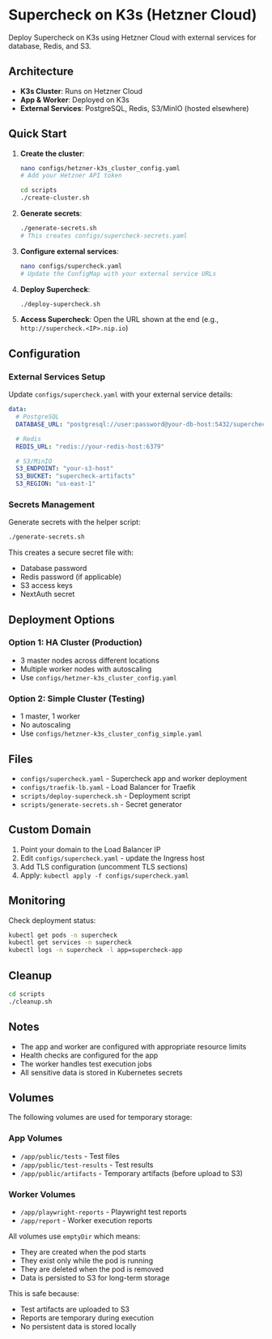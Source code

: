 # Supercheck on K3s (Hetzner Cloud)

Deploy Supercheck on K3s using Hetzner Cloud with external services for database, Redis, and S3.

## Architecture

- **K3s Cluster**: Runs on Hetzner Cloud
- **App & Worker**: Deployed on K3s
- **External Services**: PostgreSQL, Redis, S3/MinIO (hosted elsewhere)

## Quick Start

1. **Create the cluster**:

   ```bash
   nano configs/hetzner-k3s_cluster_config.yaml
   # Add your Hetzner API token

   cd scripts
   ./create-cluster.sh
   ```

2. **Generate secrets**:

   ```bash
   ./generate-secrets.sh
   # This creates configs/supercheck-secrets.yaml
   ```

3. **Configure external services**:

   ```bash
   nano configs/supercheck.yaml
   # Update the ConfigMap with your external service URLs
   ```

4. **Deploy Supercheck**:

   ```bash
   ./deploy-supercheck.sh
   ```

5. **Access Supercheck**:
   Open the URL shown at the end (e.g., `http://supercheck.<IP>.nip.io`)

## Configuration

### External Services Setup

Update `configs/supercheck.yaml` with your external service details:

```yaml
data:
  # PostgreSQL
  DATABASE_URL: "postgresql://user:password@your-db-host:5432/supercheck"

  # Redis
  REDIS_URL: "redis://your-redis-host:6379"

  # S3/MinIO
  S3_ENDPOINT: "your-s3-host"
  S3_BUCKET: "supercheck-artifacts"
  S3_REGION: "us-east-1"
```

### Secrets Management

Generate secrets with the helper script:

```bash
./generate-secrets.sh
```

This creates a secure secret file with:

- Database password
- Redis password (if applicable)
- S3 access keys
- NextAuth secret

## Deployment Options

### Option 1: HA Cluster (Production)

- 3 master nodes across different locations
- Multiple worker nodes with autoscaling
- Use `configs/hetzner-k3s_cluster_config.yaml`

### Option 2: Simple Cluster (Testing)

- 1 master, 1 worker
- No autoscaling
- Use `configs/hetzner-k3s_cluster_config_simple.yaml`

## Files

- `configs/supercheck.yaml` - Supercheck app and worker deployment
- `configs/traefik-lb.yaml` - Load Balancer for Traefik
- `scripts/deploy-supercheck.sh` - Deployment script
- `scripts/generate-secrets.sh` - Secret generator

## Custom Domain

1. Point your domain to the Load Balancer IP
2. Edit `configs/supercheck.yaml` - update the Ingress host
3. Add TLS configuration (uncomment TLS sections)
4. Apply: `kubectl apply -f configs/supercheck.yaml`

## Monitoring

Check deployment status:

```bash
kubectl get pods -n supercheck
kubectl get services -n supercheck
kubectl logs -n supercheck -l app=supercheck-app
```

## Cleanup

```bash
cd scripts
./cleanup.sh
```

## Notes

- The app and worker are configured with appropriate resource limits
- Health checks are configured for the app
- The worker handles test execution jobs
- All sensitive data is stored in Kubernetes secrets

## Volumes

The following volumes are used for temporary storage:

### App Volumes

- `/app/public/tests` - Test files
- `/app/public/test-results` - Test results
- `/app/public/artifacts` - Temporary artifacts (before upload to S3)

### Worker Volumes

- `/app/playwright-reports` - Playwright test reports
- `/app/report` - Worker execution reports

All volumes use `emptyDir` which means:

- They are created when the pod starts
- They exist only while the pod is running
- They are deleted when the pod is removed
- Data is persisted to S3 for long-term storage

This is safe because:

- Test artifacts are uploaded to S3
- Reports are temporary during execution
- No persistent data is stored locally
